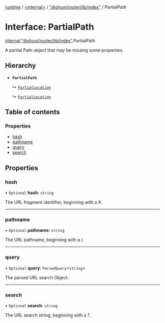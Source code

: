 [runtime](../overview.md) / [<internal\>](../modules/internal_.md) / ["@shuvi/router/lib/index"](../modules/internal_.__Users_user_project_shuvi_packages_router_lib_index_.md) / PartialPath

# Interface: PartialPath

[internal](../modules/internal_.md).["@shuvi/router/lib/index"](../modules/internal_.__Users_user_project_shuvi_packages_router_lib_index_.md).PartialPath

A partial Path object that may be missing some properties.

## Hierarchy

- **`PartialPath`**

  ↳ [`PartialLocation`](internal_.__Users_user_project_shuvi_packages_router_lib_index_.PartialLocation.md)

  ↳ [`PartialLocation`](internal_.PartialLocation.md)

## Table of contents

### Properties

- [hash](internal_.__Users_user_project_shuvi_packages_router_lib_index_.PartialPath.md#hash)
- [pathname](internal_.__Users_user_project_shuvi_packages_router_lib_index_.PartialPath.md#pathname)
- [query](internal_.__Users_user_project_shuvi_packages_router_lib_index_.PartialPath.md#query)
- [search](internal_.__Users_user_project_shuvi_packages_router_lib_index_.PartialPath.md#search)

## Properties

### hash

• `Optional` **hash**: `string`

The URL fragment identifier, beginning with a #.

___

### pathname

• `Optional` **pathname**: `string`

The URL pathname, beginning with a /.

___

### query

• `Optional` **query**: `ParsedQuery`<`string`\>

The parsed URL search Object.

___

### search

• `Optional` **search**: `string`

The URL search string, beginning with a ?.
